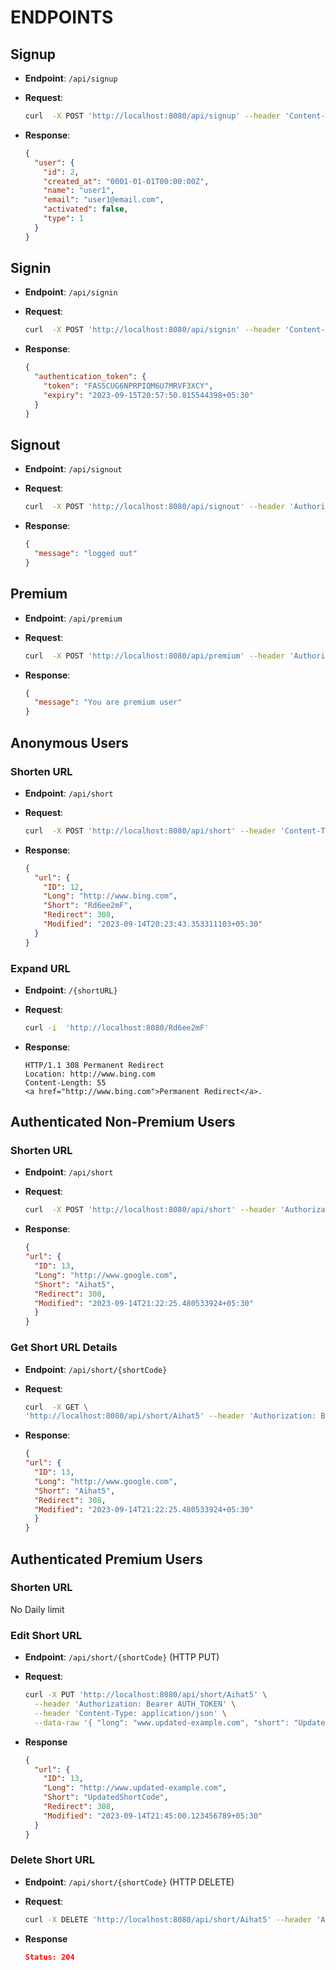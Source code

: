 # ENDPOINTS

## Signup

- **Endpoint**: `/api/signup`

- **Request**:

  ```bash
  curl  -X POST 'http://localhost:8080/api/signup' --header 'Content-Type: application/json' --data-raw '{"name":"user1", "email":"user1@email.com", "password":"password"}'
  ```

- **Response**:
  ```json
  {
    "user": {
      "id": 2,
      "created_at": "0001-01-01T00:00:00Z",
      "name": "user1",
      "email": "user1@email.com",
      "activated": false,
      "type": 1
    }
  }
  ```

## Signin

- **Endpoint**: `/api/signin`

- **Request**:

  ```bash
  curl  -X POST 'http://localhost:8080/api/signin' --header 'Content-Type: application/json' --data-raw '{"email":"user1@email.com", "password":"password"}'
  ```

- **Response**:
  ```json
  {
    "authentication_token": {
      "token": "FAS5CUG6NPRPIQM6U7MRVF3XCY",
      "expiry": "2023-09-15T20:57:50.815544398+05:30"
    }
  }
  ```

## Signout

- **Endpoint**: `/api/signout`

- **Request**:

  ```bash
  curl  -X POST 'http://localhost:8080/api/signout' --header 'Authorization: Bearer FAS5CUG6NPRPIQM6U7MRVF3XCY'
  ```

- **Response**:
  ```json
  {
    "message": "logged out"
  }
  ```


## Premium

- **Endpoint**: `/api/premium`

- **Request**:

  ```bash
  curl  -X POST 'http://localhost:8080/api/premium' --header 'Authorization: Bearer RQ6AIO7ZIISWLUI7VXC72A7ZUU'
  ```

- **Response**:
  ```json
  {
    "message": "You are premium user"
  }
  ```

## Anonymous Users

### Shorten URL

- **Endpoint**: `/api/short`

- **Request**:
  ```bash
  curl  -X POST 'http://localhost:8080/api/short' --header 'Content-Type: application/json' --data-raw '{ "long" : "www.bing.com"}'
  ```

- **Response**:
  ```json
  {
    "url": {
      "ID": 12,
      "Long": "http://www.bing.com",
      "Short": "Rd6ee2mF",
      "Redirect": 308,
      "Modified": "2023-09-14T20:23:43.353311103+05:30"
    }
  }
  ```

### Expand URL

- **Endpoint**: `/{shortURL}`
- **Request**:

  ```bash
  curl -i  'http://localhost:8080/Rd6ee2mF'
  ```

- **Response**:
  ```
  HTTP/1.1 308 Permanent Redirect
  Location: http://www.bing.com
  Content-Length: 55
  <a href="http://www.bing.com">Permanent Redirect</a>.
  ```



## Authenticated Non-Premium Users

### Shorten URL

- **Endpoint**: `/api/short`

- **Request**:
  ```bash
  curl  -X POST 'http://localhost:8080/api/short' --header 'Authorization: Bearer LUQVPB52N4DX6UMDX4HLDHW7AU' --header 'Content-Type: application/json' --data-raw '{ "long" : "www.google.com"}'
  ```

- **Response**:
  ```json
  {
  "url": {
    "ID": 13,
    "Long": "http://www.google.com",
    "Short": "Aihat5",
    "Redirect": 308,
    "Modified": "2023-09-14T21:22:25.480533924+05:30"
    }
  }
  ```


### Get Short URL Details

- **Endpoint**: `/api/short/{shortCode}`

- **Request**:
  ```bash
  curl  -X GET \
  'http://localhost:8080/api/short/Aihat5' --header 'Authorization: Bearer LUQVPB52N4DX6UMDX4HLDHW7AU'
  ```

- **Response**:
  ```json
  {
  "url": {
    "ID": 13,
    "Long": "http://www.google.com",
    "Short": "Aihat5",
    "Redirect": 308,
    "Modified": "2023-09-14T21:22:25.480533924+05:30"
    }
  }
  ```


  
## Authenticated Premium Users

### Shorten URL
  No Daily limit


### Edit Short URL

- **Endpoint**: `/api/short/{shortCode}` (HTTP PUT)

- **Request**:
  ```bash
  curl -X PUT 'http://localhost:8080/api/short/Aihat5' \
    --header 'Authorization: Bearer AUTH_TOKEN' \
    --header 'Content-Type: application/json' \
    --data-raw '{ "long": "www.updated-example.com", "short": "UpdatedShortCode", "redirect": "permanent" }'
  ```
- **Response**
  ```json
  {
    "url": {
      "ID": 13,
      "Long": "http://www.updated-example.com",
      "Short": "UpdatedShortCode",
      "Redirect": 308,
      "Modified": "2023-09-14T21:45:00.123456789+05:30"
    }
  }
  ```

### Delete Short URL

- **Endpoint**: `/api/short/{shortCode}` (HTTP DELETE)

- **Request**:
  ```bash
  curl -X DELETE 'http://localhost:8080/api/short/Aihat5' --header 'Authorization: Bearer AUTH_TOKEN'
  ```
- **Response**
  ```json
  Status: 204
  ```